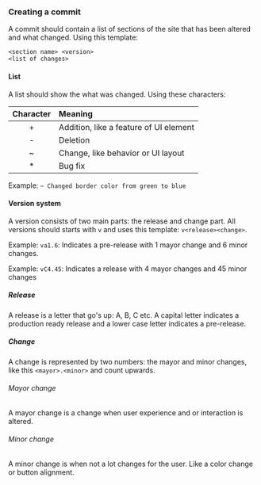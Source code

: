 ### Creating a commit
A commit should contain a list of sections of the site that has been altered and what changed. Using this template:

```
<section name> <version>
<list of changes>
```

#### List
A list should show the what was changed. Using these characters:

| Character | Meaning |
| :-: | :- |
| + | Addition, like a feature of UI element |
| - | Deletion |
| ~ | Change, like behavior or UI layout |
| * | Bug fix |

Example: `~ Changed border color from green to blue`

#### Version system

A version consists of two main parts: the release and change part. All versions should starts with `v` and uses this template: `v<release><change>`.

Example: `va1.6`: Indicates a pre-release with 1 mayor change and 6 minor changes.

Example: `vC4.45`: Indicates a release with 4 mayor changes and 45 minor changes

##### Release

A release is a letter that go's up: A, B, C etc. A capital letter indicates a production ready release and a lower case letter indicates a pre-release.

##### Change

A change is represented by two numbers: the mayor and minor changes, like this `<mayor>.<minor>` and count upwards.

###### Mayor change

A mayor change is a change when user experience and or interaction is altered.

###### Minor change

A minor change is when not a lot changes for the user. Like a color change or button alignment.